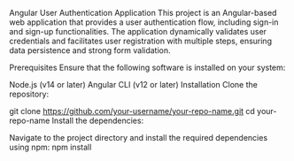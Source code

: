 Angular User Authentication Application
This project is an Angular-based web application that provides a user authentication flow, including sign-in and sign-up functionalities. The application dynamically validates user credentials and facilitates user registration with multiple steps, ensuring data persistence and strong form validation.

Prerequisites
Ensure that the following software is installed on your system:

Node.js (v14 or later)
Angular CLI (v12 or later)
Installation
Clone the repository:


git clone https://github.com/your-username/your-repo-name.git
cd your-repo-name
Install the dependencies:

Navigate to the project directory and install the required dependencies using npm:
npm install
